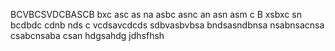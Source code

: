BCVBCSVDCBASCB
bxc asc as na
asbc asnc an 
asn asm c
B xsbxc sn
bcdbdc
cdnb nds c
vcdsavcdcds
sdbvasbvbsa
bndsasndbnsa
nsabnsacnsa
csabcnsaba
csan
hdgsahdg
jdhsfhsh

